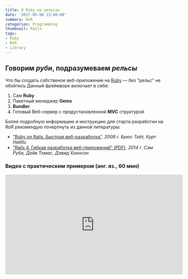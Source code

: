 ```yaml
---
title: О Ruby на рельсах
date: '2017-05-08 13:08:00'
summary: RoR
categories: Programming
thumbnail: Rails
tags:
- Ruby
- RoR
- Library
---
```


## Говорим *руби*, подразумеваем *рельсы*

Что бы создать собственое веб-приложение на [Ruby](/programming/2017/05/07/Hello-Ruby/) — без "рельс" не обойтись
Данный фреймворк включает в себя:

1. Сам **Ruby**
2. Пакетный менеджер **Gems**
3. **Bundler**
4. Готовый Веб-сервер с предустановленной **MVC** структурой

Более подробную информацию и инструкцию для старта разработки на RoR рекомендую почерпнуть из данной литературы:

 - ["Ruby on Rails. Быстрая веб-разработка"](http://static.ozone.ru/multimedia/book_file/1005872139.pdf). *2008 г. Брюс Тейт, Курт Ниббс*
 - ["Rails 4. Гибкая разработка веб-приложений" (PDF)](https://vk.com/doc10903696_319056752?hash=2b76c608f78301b46c&dl=523a5250ad165c506d). *2014 г. Сэм Руби, Дейв Томас, Дэвид Хэннсон*

### Видео с практическим примером (анг. яз., 60 мин)

<iframe width="560" height="315" src="https://www.youtube.com/embed/pPy0GQJLZUM?rel=0" frameborder="0" allow="autoplay; encrypted-media" allowfullscreen></iframe>